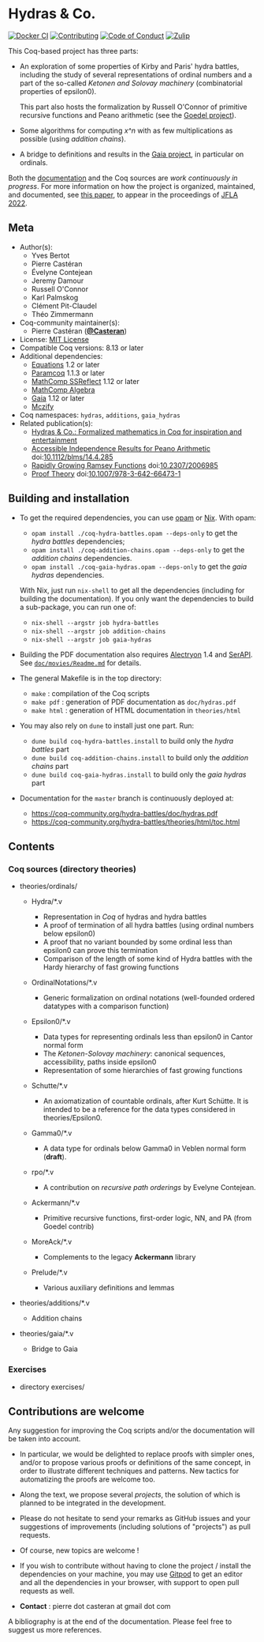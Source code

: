 # Hydras & Co.

[![Docker CI][docker-action-shield]][docker-action-link]
[![Contributing][contributing-shield]][contributing-link]
[![Code of Conduct][conduct-shield]][conduct-link]
[![Zulip][zulip-shield]][zulip-link]

[docker-action-shield]: https://github.com/coq-community/hydra-battles/workflows/Docker%20CI/badge.svg?branch=master
[docker-action-link]: https://github.com/coq-community/hydra-battles/actions?query=workflow:"Docker%20CI"

[contributing-shield]: https://img.shields.io/badge/contributions-welcome-%23f7931e.svg
[contributing-link]: https://github.com/coq-community/hydra-battles#contributions-are-welcome

[conduct-shield]: https://img.shields.io/badge/%E2%9D%A4-code%20of%20conduct-%23f15a24.svg
[conduct-link]: https://github.com/coq-community/manifesto/blob/master/CODE_OF_CONDUCT.md

[zulip-shield]: https://img.shields.io/badge/chat-on%20zulip-%23c1272d.svg
[zulip-link]: https://coq.zulipchat.com/#narrow/stream/237663-coq-community-devs.20.26.20users



This Coq-based project has three parts:

- An exploration of some properties of Kirby and Paris' hydra
  battles, including the study of several representations of
  ordinal numbers and a part of the so-called _Ketonen and Solovay
  machinery_ (combinatorial properties of epsilon0).

  This part also hosts the formalization by Russell O'Connor of
  primitive recursive functions and Peano arithmetic (see the
  [Goedel project](https://github.com/coq-community/goedel)).

- Some algorithms for computing _x^n_ with as few multiplications as
  possible (using _addition chains_).

- A bridge to definitions and results in the
  [Gaia project](https://github.com/coq-community/gaia), in particular
  on ordinals.

Both the [documentation](https://coq-community.org/hydra-battles/doc/hydras.pdf)
and the Coq sources are _work continuously in progress_. For more information on
how the project is organized, maintained, and documented, see
[this paper](https://hal.archives-ouvertes.fr/hal-03404668), to appear
in the proceedings of [JFLA 2022](http://jfla.inria.fr/jfla2022.html).

## Meta

- Author(s):
  - Yves Bertot
  - Pierre Castéran
  - Évelyne Contejean
  - Jeremy Damour
  - Russell O'Connor
  - Karl Palmskog
  - Clément Pit-Claudel
  - Théo Zimmermann
- Coq-community maintainer(s):
  - Pierre Castéran ([**@Casteran**](https://github.com/Casteran))
- License: [MIT License](LICENSE)
- Compatible Coq versions: 8.13 or later
- Additional dependencies:
  - [Equations](https://github.com/mattam82/Coq-Equations) 1.2 or later
  - [Paramcoq](https://github.com/coq-community/paramcoq) 1.1.3 or later
  - [MathComp SSReflect](https://github.com/math-comp/math-comp) 1.12 or later
  - [MathComp Algebra](https://github.com/math-comp/math-comp)
  - [Gaia](https://github.com/coq-community/gaia) 1.12 or later
  - [Mczify](https://github.com/math-comp/mczify)
- Coq namespaces: `hydras`, `additions`, `gaia_hydras`
- Related publication(s):
  - [Hydras & Co.: Formalized mathematics in Coq for inspiration and entertainment](https://hal.archives-ouvertes.fr/hal-03404668) 
  - [Accessible Independence Results for Peano Arithmetic](https://faculty.baruch.cuny.edu/lkirby/accessible_independence_results.pdf) doi:[10.1112/blms/14.4.285](https://doi.org/10.1112/blms/14.4.285)
  - [Rapidly Growing Ramsey Functions](https://www.jstor.org/stable/2006985) doi:[10.2307/2006985](https://doi.org/10.2307/2006985)
  - [Proof Theory](https://link.springer.com/book/10.1007/978-3-642-66473-1) doi:[10.1007/978-3-642-66473-1](https://doi.org/10.1007/978-3-642-66473-1)

## Building and installation

- To get the required dependencies, you can use [opam](https://opam.ocaml.org)
  or [Nix](https://nixos.org). With opam:
  - `opam install ./coq-hydra-battles.opam --deps-only` to get the _hydra battles_ dependencies;
  - `opam install ./coq-addition-chains.opam --deps-only` to get the _addition chains_ dependencies.
  - `opam install ./coq-gaia-hydras.opam --deps-only` to get the _gaia hydras_ dependencies.

  With Nix, just run `nix-shell` to get all the dependencies
  (including for building the documentation). If you only want the
  dependencies to build a sub-package, you can run one of:
  - `nix-shell --argstr job hydra-battles`
  - `nix-shell --argstr job addition-chains`
  - `nix-shell --argstr job gaia-hydras`

- Building the PDF documentation also requires
  [Alectryon](https://github.com/cpitclaudel/alectryon) 1.4
  and [SerAPI](https://github.com/ejgallego/coq-serapi).
  See [`doc/movies/Readme.md`](doc/movies/Readme.md) for details.

- The general Makefile is in the top directory:
  - `make` : compilation of the Coq scripts
  - `make pdf` : generation of PDF documentation as `doc/hydras.pdf`
  - `make html` : generation of HTML documentation in `theories/html`

- You may also rely on `dune` to install just one part. Run:
  - `dune build coq-hydra-battles.install` to build only the _hydra battles_ part
  - `dune build coq-addition-chains.install` to build only the _addition chains_ part
  - `dune build coq-gaia-hydras.install` to build only the _gaia hydras_ part

- Documentation for the `master` branch is continuously deployed at:
  - https://coq-community.org/hydra-battles/doc/hydras.pdf
  - https://coq-community.org/hydra-battles/theories/html/toc.html

## Contents

### Coq sources (directory theories)

- theories/ordinals/
  - Hydra/*.v 
    - Representation in _Coq_ of hydras and hydra battles
    - A proof of termination of all hydra battles (using ordinal numbers below epsilon0)
    - A proof that no variant bounded by some ordinal less than epsilon0 can prove this termination
    - Comparison of the length of some kind of Hydra battles with the Hardy hierarchy of fast growing functions
    
  - OrdinalNotations/*.v
    - Generic formalization on ordinal notations (well-founded ordered datatypes with a comparison function)

  - Epsilon0/*.v
    - Data types for representing ordinals less than epsilon0 in Cantor normal form
    - The _Ketonen-Solovay machinery_: canonical sequences, accessibility, paths inside epsilon0
    - Representation of some hierarchies of fast growing functions

  - Schutte/*.v
    - An axiomatization of countable ordinals, after Kurt Schütte. It is intended to be a reference for the data types considered in theories/Epsilon0.

  - Gamma0/*.v
    - A data type for ordinals below Gamma0 in Veblen normal form (**draft**).

  - rpo/*.v
    - A contribution on _recursive path orderings_ by Evelyne Contejean.

  - Ackermann/*.v
    - Primitive recursive functions, first-order logic, NN, and PA (from Goedel contrib)

  - MoreAck/*.v
     -  Complements to the legacy **Ackermann** library
  - Prelude/*.v
    - Various auxiliary definitions and lemmas

- theories/additions/*.v  
  - Addition chains

- theories/gaia/*.v
  - Bridge to Gaia

### Exercises

- directory exercises/

## Contributions are welcome

Any suggestion for improving the Coq scripts and/or the documentation will be taken into account.

- In particular, we would be delighted to replace proofs with simpler ones, and/or to propose various proofs or definitions of the same concept, in order to illustrate different techniques and patterns. New tactics for automatizing the proofs are welcome too.

- Along the text, we propose several _projects_, the solution of which is planned to be integrated in the development.

- Please do not hesitate to send your remarks as GitHub  issues and your suggestions of improvements (including solutions of "projects") as pull requests.
- Of course, new topics are welcome !

- If you wish to contribute without having to clone the project /
  install the dependencies on your machine, you may use
  [Gitpod](https://gitpod.io/#https://github.com/coq-community/hydra-battles/)
  to get an editor and all the dependencies in your browser, with
  support to open pull requests as well.

- __Contact__ : pierre dot casteran at gmail dot com

A bibliography is at the end of the documentation. Please feel free to suggest us more references.
